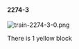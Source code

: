 #### 2274-3
![train-2274-3-0.png](https://github.com/lil-lab/nlvr/raw/master/nlvr/train/images/19/train-2274-3-0.png "train-2274-3-0.png")

There is 1 yellow block